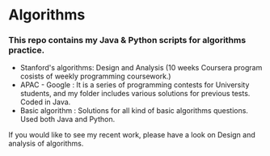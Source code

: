 # <h1> Algorithms </hi>

<h3> This repo contains my Java & Python scripts for algorithms practice. </h3>

- Stanford's algorithms: Design and Analysis (10 weeks Coursera program cosists of weekly programming coursework.)
- APAC - Google : It is a series of programming contests for University students, and my folder includes various solutions for previous tests. Coded in Java.
- Basic algorithm : Solutions for all kind of basic algorithms questions. Used both Java and Python. 


If you would like to see my recent work, please have a look on Design and analysis of algorithms.
